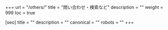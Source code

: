 +++
url = "/others/"
title = "問い合わせ・検索など"
description = ""
weight = 999
toc = true

[seo]
title = ""
description = ""
canonical = ""
robots = ""
+++
